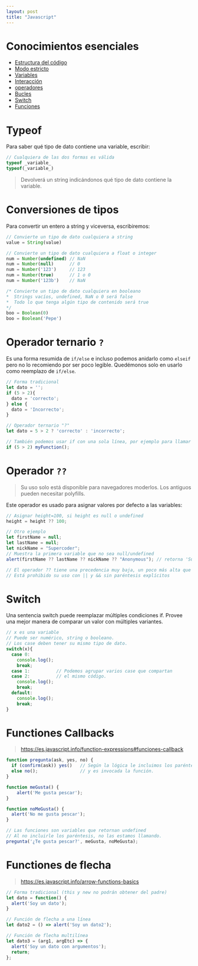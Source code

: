 ```yaml
---
layout: post
title: "Javascript"
---
```


# Conocimientos esenciales
- [Estructura del código](https://es.javascript.info/javascript-specials#estructura-de-codigo)
- [Modo estricto](https://es.javascript.info/javascript-specials#modo-estricto)
- [Variables](https://es.javascript.info/javascript-specials#variables)
- [Interacción](https://es.javascript.info/javascript-specials#interaccion)
- [operadores](https://es.javascript.info/javascript-specials#operadores)
- [Bucles](https://es.javascript.info/javascript-specials#bucles)
- [Switch](https://es.javascript.info/javascript-specials#el-constructo-switch)
- [Funciones](https://es.javascript.info/javascript-specials#funciones)


# Typeof
Para saber qué tipo de dato contiene una variable, escribir:
```js
// Cualquiera de las dos formas es válida
typeof _variable_
typeof(_variable_)
```
> Devolverá un string indicándonos qué tipo de dato contiene la variable.

# Conversiones de tipos
Para convertir un entero a string y viceversa, escribiremos:
```js
// Convierte un tipo de dato cualquiera a string
value = String(value)

// Convierte un tipo de dato cualquiera a float o integer
num = Number(undefined) // NaN
num = Number(null)      // 0
num = Number('123')     // 123
num = Number(true)      // 1 o 0
num = Number('123b')    // NaN

/* Convierte un tipo de dato cualquiera en booleano
*  Strings vacíos, undefined, NaN o 0 será false
*  Todo lo que tenga algún tipo de contenido será true
*/
boo = Boolean(0)
boo = Boolean('Pepe')
```

# Operador ternario ``?``
Es una forma resumida de `if/else` e incluso podemos anidarlo como `elseif` pero no lo recomiendo por ser poco legible. Quedémonos solo en usarlo como reemplazo de `if/else`.
```js
// Forma tradicional
let dato = '';
if (5 > 2){
  dato = 'correcto';
} else {
  dato = 'Incorrecto';
}

// Operador ternario "?"
let dato = 5 > 2 ? 'correcto' : 'incorrecto';

// También podemos usar if con una sola línea, por ejemplo para llamar a una función.
if (5 > 2) myFunction();
```

# Operador `??`
> Su uso solo está disponible para navegadores moderlos. Los antiguos pueden necesitar polyfills.

Este operador es usado para asignar valores por defecto a las variables:
```js
// Asignar height=100, si height es null o undefined
height = height ?? 100;

// Otro ejemplo
let firstName = null;
let lastName = null;
let nickName = "Supercoder";
// Muestra la primera variable que no sea null/undefined
alert(firstName ?? lastName ?? nickName ?? "Anonymous"); // retorna 'Supercoder'

// El operador ?? tiene una precedencia muy baja, un poco más alta que ? y =
// Está prohibido su uso con || y && sin paréntesis explícitos
```

# Switch
Una sentencia switch puede reemplazar múltiples condiciones if. Provee una mejor manera de comparar un valor con múltiples variantes.
```js
// x es una variable
// Puede ser numérico, string o booleano.
// Los case deben tener su mismo tipo de dato.
switch(x){
  case 0:
    console.log();
    break;
  case 1:          // Podemos agrupar varios case que compartan
  case 2:          // el mismo código.
    console.log();
    break;
  default:
    console.log();
    break;
}
```

# Functiones Callbacks
> https://es.javascript.info/function-expressions#funciones-callback

```js
function pregunta(ask, yes, no) {
  if (confirm(ask)) yes()   // Según la lógica le incluimos los paréntesis
  else no();                // y es invocada la función.
}

function meGusta() {
    alert('Me gusta pescar');
}

function noMeGusta() {
  alert('No me gusta pescar');
}

// Las funciones son variables que retornan undefined
// Al no incluirle los paréntesis, no las estamos llamando.
pregunta('¿Te gusta pescar?', meGusta, noMeGusta);
```

# Functiones de flecha
> https://es.javascript.info/arrow-functions-basics

```js
// Forma tradicional (this y new no podrán obtener del padre)
let dato = function() {
  alert('Soy un dato');
}

// Función de flecha a una línea
let dato2 = () => alert('Soy un dato2');

// Función de flecha multilínea
let dato3 = (arg1, argEtc) => {
  alert('Soy un dato con argumentos');
  return;
};
```




